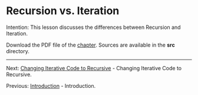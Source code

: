 # Recursion vs. Iteration

Intention: This lesson discusses the differences between Recursion and Iteration.

Download the PDF file of the [chapter](chapter_9.pdf). Sources are available in the <b>src</b> directory.

<hr>

Next: [Changing Iterative Code to Recursive](chapter_10.md "Changing Iterative Code to Recursive") - 
Changing Iterative Code to Recursive.

Previous: [Introduction](chapter_8.md "Introduction") - Introduction.